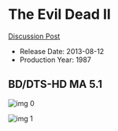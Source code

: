 # The Evil Dead II

[Discussion Post](https://www.avsforum.com/threads/bass-eq-for-filtered-movies.2995212/post-58421314)

* Release Date: 2013-08-12
* Production Year: 1987

## BD/DTS-HD MA 5.1

![img 0](https://i.imgur.com/qQWGOcE.jpg)

![img 1](https://i.imgur.com/WN0dp3b.png)

